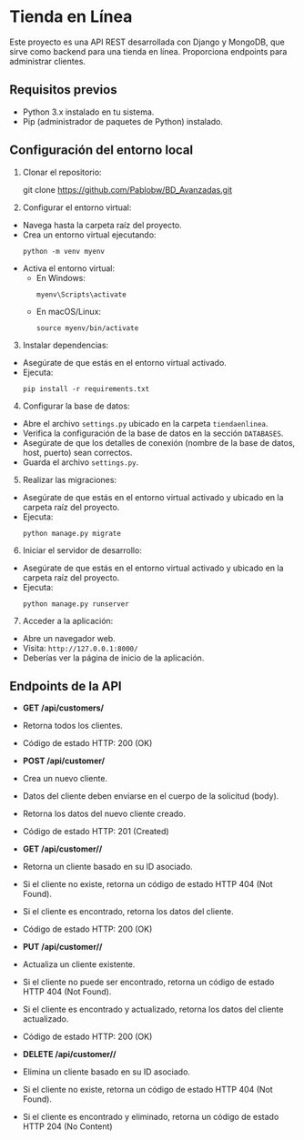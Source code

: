 # Tienda en Línea

Este proyecto es una API REST desarrollada con Django y MongoDB, que sirve como backend para una tienda en línea. Proporciona endpoints para administrar clientes.

## Requisitos previos

- Python 3.x instalado en tu sistema.
- Pip (administrador de paquetes de Python) instalado.

## Configuración del entorno local

1. Clonar el repositorio:
   
   git clone https://github.com/Pablobw/BD_Avanzadas.git


2. Configurar el entorno virtual:
- Navega hasta la carpeta raíz del proyecto.
- Crea un entorno virtual ejecutando:
  ```
  python -m venv myenv
  ```
- Activa el entorno virtual:
  - En Windows:
    ```
    myenv\Scripts\activate
    ```
  - En macOS/Linux:
    ```
    source myenv/bin/activate
    ```

3. Instalar dependencias:
- Asegúrate de que estás en el entorno virtual activado.
- Ejecuta:
  ```
  pip install -r requirements.txt
  ```

4. Configurar la base de datos:
- Abre el archivo `settings.py` ubicado en la carpeta `tiendaenlinea`.
- Verifica la configuración de la base de datos en la sección `DATABASES`.
- Asegúrate de que los detalles de conexión (nombre de la base de datos, host, puerto) sean correctos.
- Guarda el archivo `settings.py`.

5. Realizar las migraciones:
- Asegúrate de que estás en el entorno virtual activado y ubicado en la carpeta raíz del proyecto.
- Ejecuta:
  ```
  python manage.py migrate
  ```

6. Iniciar el servidor de desarrollo:
- Asegúrate de que estás en el entorno virtual activado y ubicado en la carpeta raíz del proyecto.
- Ejecuta:
  ```
  python manage.py runserver
  ```

7. Acceder a la aplicación:
- Abre un navegador web.
- Visita: `http://127.0.0.1:8000/`
- Deberías ver la página de inicio de la aplicación.

## Endpoints de la API

- **GET /api/customers/**
- Retorna todos los clientes.
- Código de estado HTTP: 200 (OK)

- **POST /api/customer/**
- Crea un nuevo cliente.
- Datos del cliente deben enviarse en el cuerpo de la solicitud (body).
- Retorna los datos del nuevo cliente creado.
- Código de estado HTTP: 201 (Created)

- **GET /api/customer/<id>/**
- Retorna un cliente basado en su ID asociado.
- Si el cliente no existe, retorna un código de estado HTTP 404 (Not Found).
- Si el cliente es encontrado, retorna los datos del cliente.
- Código de estado HTTP: 200 (OK)

- **PUT /api/customer/<id>/**
- Actualiza un cliente existente.
- Si el cliente no puede ser encontrado, retorna un código de estado HTTP 404 (Not Found).
- Si el cliente es encontrado y actualizado, retorna los datos del cliente actualizado.
- Código de estado HTTP: 200 (OK)

- **DELETE /api/customer/<id>/**
- Elimina un cliente basado en su ID asociado.
- Si el cliente no existe, retorna un código de estado HTTP 404 (Not Found).
- Si el cliente es encontrado y eliminado, retorna un código de estado HTTP 204 (No Content)



